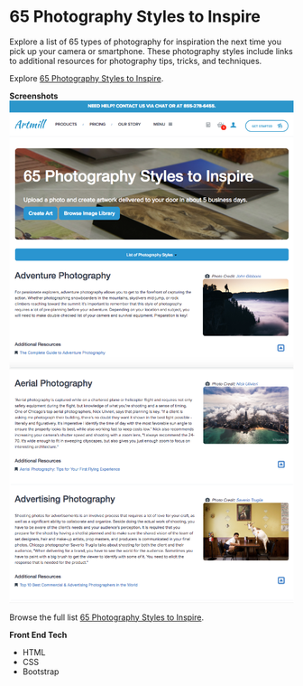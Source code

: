 # 65 Photography Styles to Inspire

 Explore a list of 65 types of photography for inspiration the next time you pick up your camera or smartphone. These photography styles include links to additional resources for photography tips, tricks, and techniques.

 Explore [65 Photography Styles to Inspire](https://www.artmill.com/articles/65-types-of-photography/).

**Screenshots**
![65 Photography Styles](screenshots/screenshot1.png)
![65 Photography Styles Continued](screenshots/screenshot2.png)

Browse the full list [65 Photography Styles to Inspire](https://www.artmill.com/articles/65-types-of-photography/).

**Front End Tech**
- HTML
- CSS
- Bootstrap
